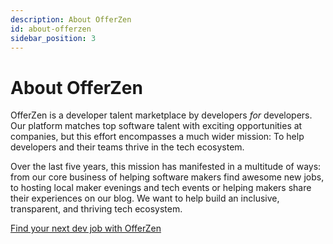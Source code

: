 ```yaml
---
description: About OfferZen
id: about-offerzen
sidebar_position: 3
---
```


# About OfferZen

OfferZen is a developer talent marketplace by developers _for_ developers. Our platform matches top software talent with exciting opportunities at companies, but this effort encompasses a much wider mission: To help developers and their teams thrive in the tech ecosystem.

Over the last five years, this mission has manifested in a multitude of ways: from our core business of helping software makers find awesome new jobs, to hosting local maker evenings and tech events or helping makers share their experiences on our blog. We want to help build an inclusive, transparent, and thriving tech ecosystem.

[Find your next dev job with OfferZen](https://www.offerzen.com/?utm_source=github&utm_medium=thrive&utm_campaign=all_supply_traffic_handbook_both_github&utm_content=about-offerzen-cta)
